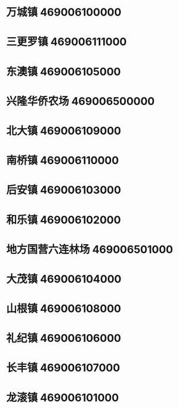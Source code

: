 # 万城镇 469006100000
# 三更罗镇 469006111000
# 东澳镇 469006105000
# 兴隆华侨农场 469006500000
# 北大镇 469006109000
# 南桥镇 469006110000
# 后安镇 469006103000
# 和乐镇 469006102000
# 地方国营六连林场 469006501000
# 大茂镇 469006104000
# 山根镇 469006108000
# 礼纪镇 469006106000
# 长丰镇 469006107000
# 龙滚镇 469006101000
